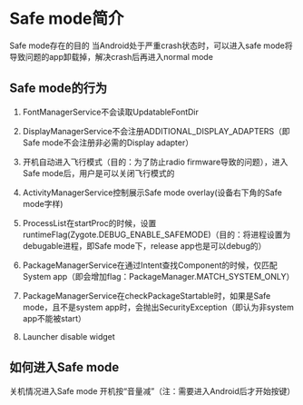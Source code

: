 # Safe mode简介

Safe mode存在的目的 当Android处于严重crash状态时，可以进入safe mode将导致问题的app卸载掉，解决crash后再进入normal mode

## Safe mode的行为

1. FontManagerService不会读取UpdatableFontDir

2. DisplayManagerService不会注册ADDITIONAL_DISPLAY_ADAPTERS（即Safe mode不会注册非必需的Display adapter）

3. 开机自动进入飞行模式（目的：为了防止radio firmware导致的问题），进入Safe mode后，用户是可以关闭飞行模式的

4. ActivityManagerService控制展示Safe mode overlay(设备右下角的Safe mode字样)

5. ProcessList在startProc的时候，设置runtimeFlag(Zygote.DEBUG_ENABLE_SAFEMODE)（目的：将进程设置为debugable进程，即Safe mode下，release app也是可以debug的）

6. PackageManagerService在通过Intent查找Component的时候，仅匹配System app（即会增加flag：PackageManager.MATCH_SYSTEM_ONLY） 

7. PackageManagerService在checkPackageStartable时，如果是Safe mode，且不是system app时，会抛出SecurityException（即认为非system app不能被start）

8. Launcher disable widget


## 如何进入Safe mode

关机情况进入Safe mode 开机按“音量减”（注：需要进入Android后才开始按键）

